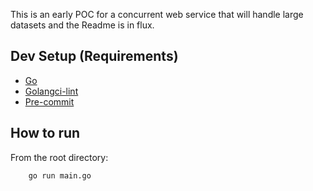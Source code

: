 This is an early POC for a concurrent web service that will handle large datasets and the Readme is in flux.

## Dev Setup (Requirements)

- [Go](https://go.dev/doc/install)
- [Golangci-lint](https://golangci-lint.run/welcome/install/#local-installation)
- [Pre-commit](https://pre-commit.com/)

## How to run

From the root directory:

```bash
    go run main.go
```
